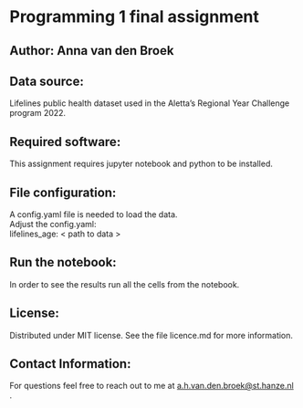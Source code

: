 # Programming 1 final assignment 
## Author: Anna van den Broek

## Data source:
Lifelines public health dataset used in the Aletta’s Regional Year Challenge program 2022.

## Required software:
This assignment requires jupyter notebook and python to be installed.

## File configuration:
A config.yaml file is needed to load the data.<br />
Adjust the config.yaml: <br />
lifelines_age: < path to data >

## Run the notebook:
In order to see the results run all the cells from the notebook.

## License:
Distributed under MIT license. See the file licence.md for more information.

## Contact Information:
For questions feel free to reach out to me at a.h.van.den.broek@st.hanze.nl .
